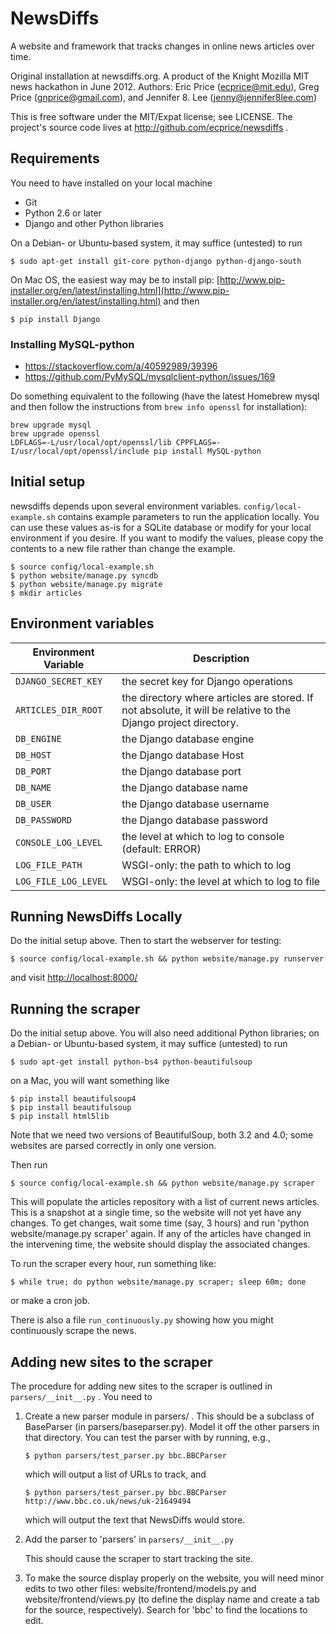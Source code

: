 NewsDiffs
==========

A website and framework that tracks changes in online news articles over time.

Original installation at newsdiffs.org.
A product of the Knight Mozilla MIT news hackathon in June 2012.
Authors: Eric Price (ecprice@mit.edu), Greg Price (gnprice@gmail.com),
 and Jennifer 8. Lee (jenny@jennifer8lee.com)

This is free software under the MIT/Expat license; see LICENSE.
The project's source code lives at http://github.com/ecprice/newsdiffs .


Requirements
------------

You need to have installed on your local machine
* Git
* Python 2.6 or later
* Django and other Python libraries

On a Debian- or Ubuntu-based system, it may suffice (untested) to run

```
$ sudo apt-get install git-core python-django python-django-south
```

On Mac OS, the easiest way may be to install pip:
[http://www.pip-installer.org/en/latest/installing.html](http://www.pip-installer.org/en/latest/installing.html)
and then

```
$ pip install Django
```

### Installing MySQL-python

* https://stackoverflow.com/a/40592989/39396
* https://github.com/PyMySQL/mysqlclient-python/issues/169

Do something equivalent to the following (have the latest Homebrew mysql and 
then follow the instructions from `brew info openssl` for installation): 

```
brew upgrade mysql
brew upgrade openssl
LDFLAGS=-L/usr/local/opt/openssl/lib CPPFLAGS=-I/usr/local/opt/openssl/include pip install MySQL-python
```

Initial setup
-------------

newsdiffs depends upon several environment variables.
`config/local-example.sh` contains example parameters to run the application locally.
You can use these values as-is for a SQLite database or modify for your local 
environment if you desire.  If you want to modify the values, please copy the
contents to a new file rather than change the example.

```
$ source config/local-example.sh
$ python website/manage.py syncdb
$ python website/manage.py migrate
$ mkdir articles
```

## Environment variables
| Environment Variable | Description |
| ---------------------| ----------- |
| `DJANGO_SECRET_KEY`  | the secret key for Django operations
| `ARTICLES_DIR_ROOT`  | the directory where articles are stored. If not absolute, it will be relative to the Django project directory. 
| `DB_ENGINE`          | the Django database engine
| `DB_HOST`            | the Django database Host
| `DB_PORT`            | the Django database port
| `DB_NAME`            | the Django database name
| `DB_USER`            | the Django database username
| `DB_PASSWORD`        | the Django database password
| `CONSOLE_LOG_LEVEL`  | the level at which to log to console (default: ERROR)
| `LOG_FILE_PATH`      | WSGI-only: the path to which to log
| `LOG_FILE_LOG_LEVEL` | WSGI-only: the level at which to log to file

Running NewsDiffs Locally
-------------------------

Do the initial setup above.  Then to start the webserver for testing:

```
$ source config/local-example.sh && python website/manage.py runserver
```

and visit [http://localhost:8000/](http://localhost:8000/)

Running the scraper
-------------------

Do the initial setup above.  You will also need additional Python
libraries; on a Debian- or Ubuntu-based system, it may suffice
(untested) to run

```
$ sudo apt-get install python-bs4 python-beautifulsoup
```

on a Mac, you will want something like

```
$ pip install beautifulsoup4
$ pip install beautifulsoup
$ pip install html5lib
```

Note that we need two versions of BeautifulSoup, both 3.2 and 4.0;
some websites are parsed correctly in only one version.

Then run
  
```
$ source config/local-example.sh && python website/manage.py scraper
```

This will populate the articles repository with a list of current news
articles.  This is a snapshot at a single time, so the website will
not yet have any changes. To get changes, wait some time (say, 3
hours) and run 'python website/manage.py scraper' again.  If any of
the articles have changed in the intervening time, the website should
display the associated changes.

To run the scraper every hour, run something like:

```
$ while true; do python website/manage.py scraper; sleep 60m; done
```

or make a cron job.

There is also a file `run_continuously.py` showing how you might continuously
scrape the news.

Adding new sites to the scraper
-------------------------------

The procedure for adding new sites to the scraper is outlined in
`parsers/__init__.py` .  You need to

1. Create a new parser module in parsers/ .  This should be a
   subclass of BaseParser (in parsers/baseparser.py).  Model it off
   the other parsers in that directory.  You can test the parser
   with by running, e.g.,

    ```$ python parsers/test_parser.py bbc.BBCParser```
    
    which will output a list of URLs to track, and
    
    ```$ python parsers/test_parser.py bbc.BBCParser http://www.bbc.co.uk/news/uk-21649494```
    
    which will output the text that NewsDiffs would store.

2. Add the parser to 'parsers' in `parsers/__init__.py`

   This should cause the scraper to start tracking the site.

3. To make the source display properly on the website, you will need
   minor edits to two other files: website/frontend/models.py and
   website/frontend/views.py (to define the display name and create a tab
   for the source, respectively).  Search for 'bbc' to find the locations
   to edit.
